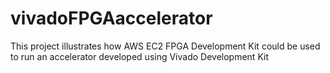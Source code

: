 # vivadoFPGAaccelerator
This project illustrates how AWS EC2 FPGA Development Kit could be used to run an accelerator developed using Vivado Development Kit 

